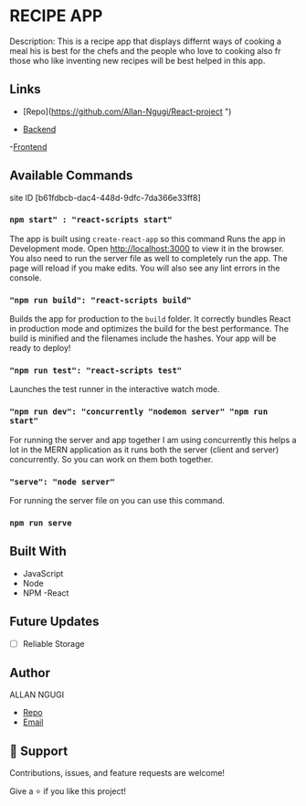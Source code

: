 # RECIPE  APP

Description:
This  is a recipe app that displays differnt ways of cooking a meal his is best for the chefs and the people who love to cooking also fr those who like inventing new recipes will be best helped in this app.

## Links

- [Repo](<https://github.com/Allan-Ngugi/React-project> ")

- [Backend]("https://recipe-app-an.herokuapp.com/recipe")

-[Frontend]("https://app.netlify.com/sites/leafy-crepe-cf22dd")

## Available Commands

 site ID [b61fdbcb-dac4-448d-9dfc-7da366e33ff8]

### `npm start" : "react-scripts start"`

The app is built using `create-react-app` so this command Runs the app in Development mode. Open [http://localhost:3000](http://localhost:3000) to view it in the browser. You also need to run the server file as well to completely run the app. The page will reload if you make edits.
You will also see any lint errors in the console.

### `"npm run build": "react-scripts build"`

Builds the app for production to the `build` folder. It correctly bundles React in production mode and optimizes the build for the best performance. The build is minified and the filenames include the hashes. Your app will be ready to deploy!

### `"npm run test": "react-scripts test"`

Launches the test runner in the interactive watch mode.

### `"npm run dev": "concurrently "nodemon server" "npm run start"`

For running the server and app together I am using concurrently this helps a lot in the MERN application as it runs both the server (client and server) concurrently. So you can work on them both together.

### `"serve": "node server"`

For running the server file on you can use this command.

### `npm run serve`

## Built With

- JavaScript
- Node
- NPM
-React

## Future Updates

- [ ] Reliable Storage

## Author

ALLAN NGUGI

- [Repo]("https://github.com/Allan-Ngugi/React-project")
- [Email]("allan.ngugi@student.moringaschool.com")

## 🤝 Support

Contributions, issues, and feature requests are welcome!

Give a ⭐️ if you like this project!
